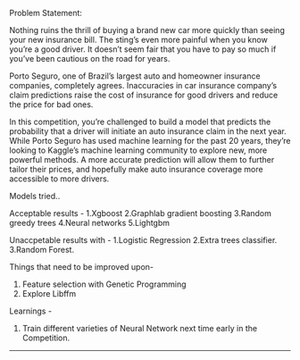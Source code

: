 Problem Statement:

Nothing ruins the thrill of buying a brand new car more quickly than seeing your new insurance bill. The sting’s even more painful when you know you’re a good driver. It doesn’t seem fair that you have to pay so much if you’ve been cautious on the road for years.

Porto Seguro, one of Brazil’s largest auto and homeowner insurance companies, completely agrees. Inaccuracies in car insurance company’s claim predictions raise the cost of insurance for good drivers and reduce the price for bad ones.

In this competition, you’re challenged to build a model that predicts the probability that a driver will initiate an auto insurance claim in the next year. While Porto Seguro has used machine learning for the past 20 years, they’re looking to Kaggle’s machine learning community to explore new, more powerful methods. A more accurate prediction will allow them to further tailor their prices, and hopefully make auto insurance coverage more accessible to more drivers.


Models tried..

Acceptable results -
1.Xgboost
2.Graphlab gradient boosting 
3.Random greedy trees
4.Neural networks
5.Lightgbm

Unaccpetable results with -
1.Logistic Regression
2.Extra trees classifier.
3.Random Forest.


Things that need to be improved upon-
1. Feature selection with Genetic Programming 
2. Explore Libffm

Learnings -
1. Train different varieties of Neural Network next time early in the Competition.
--------------------------------------------------










